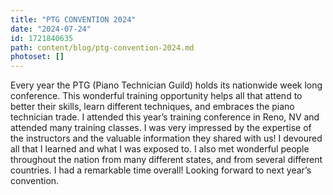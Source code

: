 ```yaml
---
title: "PTG CONVENTION 2024"
date: "2024-07-24"
id: 1721840635
path: content/blog/ptg-convention-2024.md
photoset: []
---
```

Every year the PTG (Piano Technician Guild) holds its nationwide week long conference. This wonderful training opportunity helps all that attend to better their skills, learn different techniques, and embraces the piano technician trade. I attended this year’s training conference in Reno, NV and attended many training classes. I was very impressed by the expertise of the instructors and the valuable information they shared with us!  I devoured all that I learned and what I was exposed to. I also met wonderful people throughout the nation from many different states, and from several different countries. I had a remarkable time overall! Looking forward to next year’s convention.